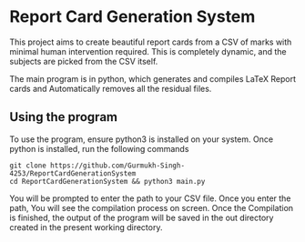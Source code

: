 # Report Card Generation System

This project aims to create beautiful report cards from a CSV of marks with minimal human intervention required. This is completely dynamic, and the subjects are picked from the CSV itself. 

The main program is in python, which generates and compiles LaTeX Report cards and Automatically removes all the residual files.

## Using the program

To use the program, ensure python3 is installed on your system. Once python is installed, run the following commands

```
git clone https://github.com/Gurmukh-Singh-4253/ReportCardGenerationSystem
cd ReportCardGenerationSystem && python3 main.py
```

You will be prompted to enter the path to your CSV file. Once you enter the path, You will see the compilation process on screen.
Once the Compilation is finished, the output of the program will be saved in the out directory created in the present working directory. 
